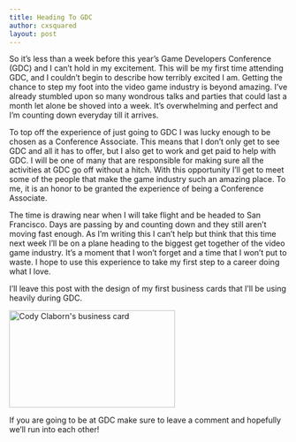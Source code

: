 ```yaml
---
title: Heading To GDC
author: cxsquared
layout: post
---
```

So it&#8217;s less than a week before this year&#8217;s Game Developers Conference (GDC) and I can&#8217;t hold in my excitement. This will be my first time attending GDC, and I couldn&#8217;t begin to describe how terribly excited I am. Getting the chance to step my foot into the video game industry is beyond amazing. I&#8217;ve already stumbled upon so many wondrous talks and parties that could last a month let alone be shoved into a week. It&#8217;s overwhelming and perfect and I&#8217;m counting down everyday till it arrives.

To top off the experience of just going to GDC I was lucky enough to be chosen as a Conference Associate. This means that I don&#8217;t only get to see GDC and all it has to offer, but I also get to work and get paid to help with GDC. I will be one of many that are responsible for making sure all the activities at GDC go off without a hitch. With this opportunity I&#8217;ll get to meet some of the people that make the game industry such an amazing place. To me, it is an honor to be granted the experience of being a Conference Associate.

The time is drawing near when I will take flight and be headed to San Francisco. Days are passing by and counting down and they still aren&#8217;t moving fast enough. As I&#8217;m writing this I can&#8217;t help but think that this time next week I&#8217;ll be on a plane heading to the biggest get together of the video game industry. It&#8217;s a moment that I won&#8217;t forget and a time that I won&#8217;t put to waste. I hope to use this experience to take my first step to a career doing what I love.

I&#8217;ll leave this post with the design of my first business cards that I&#8217;ll be using heavily during GDC.

[<img class="alignnone size-medium wp-image-38" src="http://blog.codyclaborn.me/wp-content/uploads/2015/02/SingleSide-300x176.jpg" alt="Cody Claborn's business card" width="300" height="176" />][1] 

If you are going to be at GDC make sure to leave a comment and hopefully we&#8217;ll run into each other!

 [1]: http://blog.codyclaborn.me/wp-content/uploads/2015/02/SingleSide.jpg
